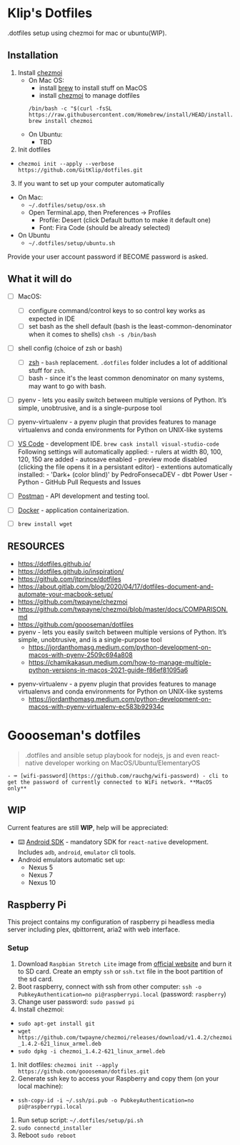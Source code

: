 # Klip's Dotfiles
.dotfiles setup using chezmoi for mac or ubuntu(WIP).  

## Installation

1. Install [chezmoi](https://github.com/twpayne/chezmoi)
    - On Mac OS:
        - install [brew](https://brew.sh/) to install stuff on MacOS
        - install [chezmoi](https://github.com/twpayne/chezmoi) to manage dotfiles
        ```shell
        /bin/bash -c "$(curl -fsSL https://raw.githubusercontent.com/Homebrew/install/HEAD/install.sh)"
        brew install chezmoi
        ```
    - On Ubuntu:
        - TBD
2. Init dotfiles
  - `chezmoi init --apply --verbose https://github.com/GitKlip/dotfiles.git`
3. If you want to set up your computer automatically
  - On Mac:
    - `~/.dotfiles/setup/osx.sh`
    - Open Terminal.app, then Preferences -> Profiles
      - Profile: Desert (click Default button to make it default one)
      - Font: Fira Code (should be already selected)
  - On Ubuntu
    - `~/.dotfiles/setup/ubuntu.sh`

Provide your user account password if BECOME password is asked.


## What it will do
- [ ] MacOS:
  - [ ] configure command/control keys to so control key works as expected in IDE
  - [ ] set bash as the shell default (bash is the least-common-denominator when it comes to shells) `chsh -s /bin/bash`
- [ ] shell config (choice of zsh or bash)
  - [ ] [zsh](https://ohmyz.sh/) - `bash` replacement. `.dotfiles` folder includes a lot of additional stuff for `zsh`.
  - [ ] bash - since it's the least common denominator on many systems, may want to go with bash.
- [ ] pyenv - lets you easily switch between multiple versions of Python. It’s simple, unobtrusive, and is a single-purpose tool
- [ ] pyenv-virtualenv - a pyenv plugin that provides features to manage virtualenvs and conda environments for Python on UNIX-like systems
- [ ] [VS Code](https://code.visualstudio.com/) - development IDE. `brew cask install visual-studio-code` Following settings will automatically applied:
        <!-- - font changed to Fira Code -->
        <!-- - ligatures enabled -->
        - rulers at width 80, 100, 120, 150 are added
        - autosave enabled
        - preview mode disabled (clicking the file opens it in a persistant editor)
        - extentions automatically installed:
            <!-- - Gitlens -->
            <!-- - Tslint -->
            <!-- - Eslint -->
            <!-- - Prettier -->
            - 'Dark+ (color blind)' by PedroFonsecaDEV
            - dbt Power User
            - Python
            - GitHub Pull Requests and Issues
- [ ] [Postman](https://www.getpostman.com/) - API development and testing tool.
- [ ] [Docker](https://www.docker.com/) - application containerization.
- [ ] `brew install wget`





## RESOURCES
- https://dotfiles.github.io/
- https://dotfiles.github.io/inspiration/
- https://github.com/jtprince/dotfiles
- https://about.gitlab.com/blog/2020/04/17/dotfiles-document-and-automate-your-macbook-setup/
- https://github.com/twpayne/chezmoi
- https://github.com/twpayne/chezmoi/blob/master/docs/COMPARISON.md
- https://github.com/goooseman/dotfiles
- pyenv - lets you easily switch between multiple versions of Python. It’s simple, unobtrusive, and is a single-purpose tool
    * https://jordanthomasg.medium.com/python-development-on-macos-with-pyenv-2509c694a808
    * https://chamikakasun.medium.com/how-to-manage-multiple-python-versions-in-macos-2021-guide-f86ef81095a6
* pyenv-virtualenv - a pyenv plugin that provides features to manage virtualenvs and conda environments for Python on UNIX-like systems
    * https://jordanthomasg.medium.com/python-development-on-macos-with-pyenv-virtualenv-ec583b92934c





# Goooseman's dotfiles

> .dotfiles and ansible setup playbook for nodejs, js and even react-native developer working on MacOS/Ubuntu/ElementaryOS

    - ⌨️ [wifi-password](https://github.com/rauchg/wifi-password) - cli to get the password of currently connected to WiFi network. **MacOS only**



## WIP

Current features are still **WIP**, help will be appreciated:
- ⌨️ [Android SDK](https://developer.android.com/studio/releases/sdk-tools) - mandatory SDK for `react-native` development. Includes `adb`, `android`, `emulator` cli tools. 
- Android emulators automatic set up:
  - Nexus 5
  - Nexus 7
  - Nexus 10

## Raspberry Pi

This project contains my configuration of raspberry pi headless media server including plex, qbittorrent, aria2 with web interface.

### Setup

1. Download `Raspbian Stretch Lite` image from [official website](https://www.raspberrypi.org/downloads/raspbian/) and burn it to SD card. Create an empty `ssh` or `ssh.txt` file in the boot partition of the sd card.
1. Boot raspberry, connect with ssh from other computer: `ssh -o PubkeyAuthentication=no pi@raspberrypi.local` (password: `raspberry`)
1. Change user password: `sudo passwd pi`
1. Install chezmoi:
  - `sudo apt-get install git`
  - `wget https://github.com/twpayne/chezmoi/releases/download/v1.4.2/chezmoi_1.4.2-621_linux_armel.deb`
  - `sudo dpkg -i chezmoi_1.4.2-621_linux_armel.deb`
1. Init dotfiles: `chezmoi init --apply https://github.com/goooseman/dotfiles.git`
1. Generate ssh key to access your Raspberry and copy them (on your local machine):
  - `ssh-copy-id -i ~/.ssh/pi.pub -o PubkeyAuthentication=no pi@raspberrypi.local`
1. Run setup script: `~/.dotfiles/setup/pi.sh`
1. `sudo connectd_installer`
1. Reboot `sudo reboot`
